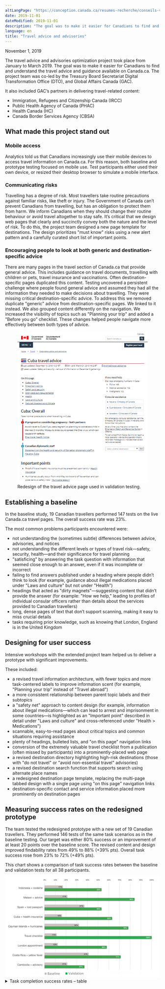 ```yaml
---
altLangPage: "https://conception.canada.ca/resumes-recherche/conseils-voyageurs-resume-recherche.html"
date: 2019-11-01
dateModified: 2019-11-01
description: "The goal was to make it easier for Canadians to find and understand the travel advice and guidance available on Canada.ca."
language: en
title: "Travel advice and advisories"
---
```

<p class="post-meta">November 1, 2019</p>
<p>The travel advice and advisories optimization project took place from January to March 2019. The goal was to make it easier for Canadians to find and understand the travel advice and guidance available on Canada.ca. The project team was co-led by the Treasury Board Secretariat  Digital Transformation Office (DTO), and Global Affairs Canada (GAC).</p>
<p>It also included GAC’s partners in delivering travel-related content:</p>
<ul>
  <li>Immigration, Refugees and Citizenship Canada (IRCC)</li>
  <li>Public Health Agency of Canada (PHAC)</li>
  <li>Health Canada (HC)</li>
  <li>Canada Border Services Agency (CBSA)</li>
</ul>
<h2>What made this project stand out</h2>
<h3>Mobile access</h3>
<p>Analytics told us that Canadians increasingly use their mobile devices to access travel information on Canada.ca. For this reason, both baseline and prototype testing focused on mobile use. Test participants either used their own device, or resized their desktop browser to simulate a mobile interface.</p>
<h3>Communicating risks</h3>
<p>Travelling has a degree of risk. Most travellers take routine precautions against familiar risks, like theft or injury. The Government of Canada can’t prevent Canadians from travelling, but has an obligation to protect them from harm. We inform Canadians when they should change their routine behaviour or avoid travel altogether to stay safe.  It’s critical that we design web pages that clearly and succinctly convey both the nature and the level of risk. To do this, the project team designed a new page template for destinations. The design prioritizes "must know" risks using a new alert pattern and a carefully curated short list of important points.</p>
<h3>Encouraging people to look at both generic and destination-specific advice</h3>
<p>There are many pages in the travel section of Canada.ca that provide general advice. This includes guidance on travel documents, travelling with children or pets, travel insurance and vaccinations. Often destination-specific pages duplicated this content. Testing uncovered a persistent challenge where people found general advice and assumed they had all the information they needed to make decisions about travelling. They were missing critical destination-specific advice. To address this we removed duplicate "generic" advice from destination-specific pages. We linked to it instead. We also grouped content differently on the navigation. We increased the visibility of topics such as "Planning your trip" and added a "Before you go" checklist. These changes helped people navigate more effectively between both types of advice.</p>
<div>
  <figure class="mrgn-tp-lg mrgn-bttm-lg"> <img class="img-responsive border" alt="Travel advice redesign" src="/research-summaries/images/advice-design.png"/>
    <figcaption>Redesign of the travel advice page used in validation testing.</figcaption>
  </figure>
</div>
<h2>Establishing a baseline</h2>
<p>In the baseline study, 19 Canadian travellers performed 147 tests on the live Canada.ca travel pages. The overall success rate was 23%.</p>
<p>The most common problems participants encountered were:</p>
<ul>
  <li>not understanding the (sometimes subtle) differences between advice, advisories, and notices</li>
  <li>not understanding the different levels or types of travel risk—safety, security, health—and their significance for travel planning</li>
  <li>"satisficing" by answering the task question with information that seemed close enough to an answer, even if it was incomplete or incorrect</li>
  <li>failing to find answers published under a heading where people didn’t think to look
    (for example, guidance about illegal medications placed under "Laws and culture" but not under "Health")</li>
  <li>headings that acted as "dirty magnets"—suggesting content that didn’t provide the answer
    (for example: "How we help," leading to profiles of individual consular officers rather than details about the services provided to Canadian travellers)</li>
  <li>long, dense pages of text that don’t support scanning, making it easy to miss crucial details</li>
  <li>tasks requiring prior knowledge, such as knowing that London, England is in the United Kingdom</li>
</ul>
<h2>Designing for user success</h2>
<p>Intensive workshops with the extended project team helped us to deliver a prototype with significant improvements.</p>
<p>These included:</p>
<ul>
  <li>a revised travel information architecture, with fewer topics and more task-centered labels to improve information scent
    (for example, "Planning your trip" instead of "Travel abroad")</li>
  <li>a more consistent relationship between parent topic labels and their subtopics</li>
  <li>a "safety net" approach to content design (for example, information about illegal medications—which can lead to arrest and imprisonment in some countries—is highlighted as an "Important point" described in detail under "Laws and culture" and cross-referenced under "Health &gt; Medications")</li>
  <li>scannable, easy-to-read pages about critical topics and common situations requiring assistance</li>
  <li>plenty of headings, bulleted lists, and "on this page" navigation links</li>
  <li>conversion of the extremely valuable travel checklist from a publication (often missed by participants) into a prominently-placed web page</li>
  <li>a revised destination directory highlighting high-risk destinations
    (those with "do not travel" or "avoid non-essential travel" advisories) </li>
  <li>a revised destination search function that supports search using alternate place names</li>
  <li>a redesigned destination page template, replacing the multi-page tabbed design with a single page using "on this page" navigation links</li>
  <li>destination-specific contact and service information placed more prominently on destination pages</li>
</ul>
<h2>Measuring success rates on the redesigned prototype</h2>
<p>The team tested the redesigned prototype with a new set of 19 Canadian travellers. They performed 146 tests of the same task scenarios as in the baseline testing. Our target was either 80% success or an improvement of at least 20 points over the baseline score. The revised content and design improved findability rates from 49% to 88% (+39% pts). Overall task success rose from 23% to 72% (+49% pts).</p>
<p>This chart shows a comparison of task success rates between the baseline and validation tests for all 38 participants.</p>
<div><img class="img-responsive hidden-sm hidden-xs" alt="Comparing task completion success rates in baseline and validation testing." src="/research-summaries/images/travel-advice-task-success-chart.png"/></div>
<div class="row col-md-9">
  <details>
    <summary> Task completion success rates – table </summary>
    <div class="table-bravo">
      <table class="table table-bordered">
        <thead>
          <tr>
            <th scope="col">Task</th>
            <th scope="col">Baseline</th>
            <th scope="col">Validation</th>
          </tr>
        </thead>
        <tbody>
          <tr>
            <td>Idonesia + codeine</td>
            <td>17%</td>
            <td>53%</td>
          </tr>
          <tr>
            <td>Malawi + advice</td>
            <td>21%</td>
            <td>84%</td>
          </tr>
          <tr>
            <td>Spain + lost passport</td>
            <td>37%</td>
            <td>53%</td>
          </tr>
          <tr>
            <td>Cuba + health insurance</td>
            <td>16%</td>
            <td>63%</td>
          <tr>
            <td>Cayman Islands + hurricanes</td>
            <td>32%</td>
            <td>78%</td>
          </tr>
            </tr>
          
          <tr>
            <td>Travel checklist</td>
            <td>11%</td>
            <td>100%</td>
          </tr>
          <tr>
            <td>London appointment</td>
            <td>12%</td>
            <td>58%</td>
          </tr>
          <tr>
            <td>Costa Rica + yellow fever</td>
            <td>41%</td>
            <td>71%</td>
          </tr>
          <tr>
            <td>Cambodia + advisory</td>
            <td>21%</td>
            <td>37%</td>
          </tr>
        </tbody>
      </table>
    </div>
  </details>
</div>
<div class="clearfix"></div>
<h2>Key drivers of success</h2>
<p>The features of the prototype that had the biggest impact on success rates were:</p>
<ul>
  <li>Headings that are simple, informative and task-oriented: "Planning your trip," "Before you go," "When things go wrong"</li>
  <li>A page design for destinations where critical information stands out, supporting details are relevant, and additional detail is linked to instead of duplicated</li>
  <li>Content pages that are scannable, with clear and plentiful headings, bulleted lists, and only essential links</li>
</ul>
<div class="clearfix"></div>
<h2>Request the research</h2>
<p>If you’d like to see the detailed research findings from this project, email us at <a href="mailto:dto.btn@tbs-sct.gc.ca">dto.btn@tbs-sct.gc.ca</a>.</p>
<h2>Let us know what you think</h2>
<p>Tweet using the hashtag #Canadadotca.</p>
<h2>Explore further</h2>
<ul>
  <li>Read our blog post: <a href="https://blog.canada.ca/2019/11/01/tips-travel-contact.html">Content design tips from our Travel advice and advisories and Contact the CRA optimization projects</a></li>
  <li>Read overviews of other <a href="https://blog.canada.ca/pages/project-overview.html#projects">projects with our partners</a></li>
</ul>
